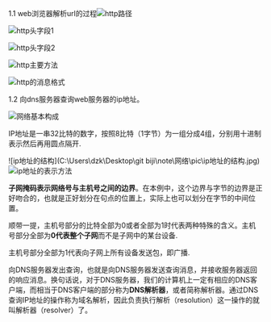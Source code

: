 1.1 web浏览器解析url的过程![http路径](.\pic\http路径.jpg)

![http头字段1](.\pic\http头字段1.jpg)

![http头字段2](.\pic\http头字段2.jpg)

![http主要方法](.\pic\http主要方法.jpg)

![http的消息格式](.\pic\http的消息格式.jpg)

1.2 向dns服务器查询web服务器的ip地址。

![网络基本构成](.\pic\网络基本构成.jpg)

IP地址是一串32比特的数字，按照8比特（1字节）为一组分成4组，分别用十进制表示然后再用圆点隔开.

![ip地址的结构](C:\Users\dzk\Desktop\git biji\note\网络\pic\ip地址的结构.jpg)![ip地址的表示方法](.\pic\ip地址的表示方法.jpg)

**子网掩码表示网络号与主机号之间的边界**。在本例中，这个边界与字节的边界是正好吻合的，也就是正好划分在句点的位置上，实际上也可以划分在字节的中间位置。

顺带一提，主机号部分的比特全部为0或者全部为1时代表两种特殊的含义。主机号部分全部为**0代表整个子网**而不是子网中的某台设备.

主机号部分全部为1代表向子网上所有设备发送包，即广播.

向DNS服务器发出查询，也就是向DNS服务器发送查询消息，并接收服务器返回的响应消息。换句话说，对于DNS服务器，我们的计算机上一定有相应的DNS客户端，而相当于DNS客户端的部分称为**DNS解析器**，或者简称解析器。通过DNS查询IP地址的操作称为域名解析，因此负责执行解析（resolution）这一操作的就叫解析器（resolver）了。